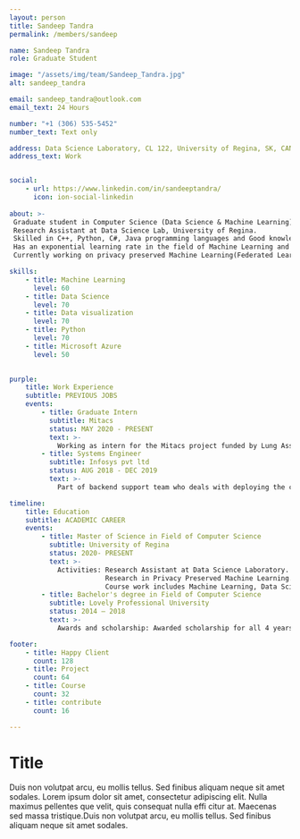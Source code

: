 ```yaml
---
layout: person
title: Sandeep Tandra
permalink: /members/sandeep

name: Sandeep Tandra
role: Graduate Student

image: "/assets/img/team/Sandeep_Tandra.jpg"
alt: sandeep_tandra

email: sandeep_tandra@outlook.com
email_text: 24 Hours

number: "+1 (306) 535-5452"
number_text: Text only

address: Data Science Laboratory, CL 122, University of Regina, SK, CANADA.
address_text: Work


social:
    - url: https://www.linkedin.com/in/sandeeptandra/
      icon: ion-social-linkedin
      
about: >-
 Graduate student in Computer Science (Data Science & Machine Learning) at University of Regina.
 Research Assistant at Data Science Lab, University of Regina.
 Skilled in C++, Python, C#, Java programming languages and Good knowledge in Database Systems, Data Structures and Algorithms, Operating Systems and more Computer Science concepts with 1.5 years of industry experience.
 Has an exponential learning rate in the field of Machine Learning and Data Science from 2019.
 Currently working on privacy preserved Machine Learning(Federated Learning).

skills:
    - title: Machine Learning
      level: 60
    - title: Data Science
      level: 70
    - title: Data visualization
      level: 70
    - title: Python
      level: 70
    - title: Microsoft Azure
      level: 50
      

purple:
    title: Work Experience
    subtitle: PREVIOUS JOBS
    events:
        - title: Graduate Intern
          subtitle: Mitacs 
          status: MAY 2020 - PRESENT
          text: >-
            Working as intern for the Mitacs project funded by Lung Association of Saskatchewan and community members of Île-à-la-Crosse on developing applications for the data analytics related to public health in their community.
        - title: Systems Engineer
          subtitle: Infosys pvt ltd
          status: AUG 2018 - DEC 2019
          text: >-
            Part of backend support team who deals with deploying the code to production, maintaining the servers and solving the infrastructural issues.

timeline:
    title: Education
    subtitle: ACADEMIC CAREER
    events:
        - title: Master of Science in Field of Computer Science
          subtitle: University of Regina
          status: 2020- PRESENT
          text: >-
            Activities: Research Assistant at Data Science Laboratory.
                        Research in Privacy Preserved Machine Learning. 
                        Course work includes Machine Learning, Data Science Fundamentals, Data visualization.
        - title: Bachelor's degree in Field of Computer Science
          subtitle: Lovely Professional University
          status: 2014 – 2018
          text: >- 
            Awards and scholarship: Awarded scholarship for all 4 years. Listed in top 1% of the students.

footer:
    - title: Happy Client
      count: 128
    - title: Project
      count: 64
    - title: Course
      count: 32
    - title: contribute
      count: 16

---
```


# Title
Duis non volutpat arcu, eu mollis tellus. Sed finibus aliquam neque sit amet sodales. 
Lorem ipsum dolor sit amet, consectetur adipiscing elit. Nulla maximus pellentes que velit, 
quis consequat nulla effi citur at. Maecenas sed massa tristique.Duis non volutpat arcu, 
eu mollis tellus. Sed finibus aliquam neque sit amet sodales.
